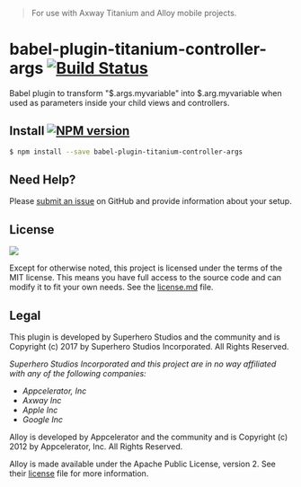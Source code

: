 >For use with Axway Titanium and Alloy mobile projects.

# babel-plugin-titanium-controller-args [![Build Status](https://travis-ci.org/brentonhouse/babel-plugin-titanium-controller-args.svg?branch=master)](https://travis-ci.org/brentonhouse/babel-plugin-titanium-controller-args)

Babel plugin to transform "$.args.myvariable" into $.arg.myvariable when used as parameters inside your child views and controllers.


## Install [![NPM version](https://badge.fury.io/js/babel-plugin-titanium-controller-args.svg)](http://badge.fury.io/js/babel-plugin-titanium-controller-args)

```bash
$ npm install --save babel-plugin-titanium-controller-args
```


## Need Help?

Please [submit an issue](https://github.com/brentonhouse/babel-plugin-titanium-controller-args/issues) on GitHub and
provide information about your setup.


## License

[![](http://img.shields.io/badge/license-MIT-blue.svg?style=flat-square)]()

Except for otherwise noted, this project is licensed under the terms of the MIT license. This means you have full access to the
source code and can modify it to fit your own needs. 
See the [license.md](https://github.com/brentonhouse/babel-plugin-titanium-controller-args/blob/master/license.md) file.

## Legal

This plugin is developed by Superhero Studios and the community and is Copyright (c) 2017 by Superhero Studios Incorporated.  All Rights Reserved.

_Superhero Studios Incorporated and this project are in no way affiliated with any of the following companies:_

- _Appcelerator, Inc_
- _Axway Inc_
- _Apple Inc_
- _Google Inc_

Alloy is developed by Appcelerator and the community and is Copyright (c) 2012 by Appcelerator, Inc. All Rights Reserved.   

Alloy is made available under the Apache Public License, version 2. See their [license](https://github.com/appcelerator/alloy/blob/master/LICENSE) file for more information.  